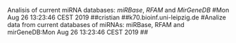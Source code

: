 Analisis of current miRNA databases: _miRBase_, _RFAM_ and _MirGeneDB_
#Mon Aug 26 13:23:46 CEST 2019 ##cristian ##k70.bioinf.uni-leipzig.de
#Analize data from current databases of miRNAs: miRBase, RFAM and mirGeneDB:Mon Aug 26 13:23:46 CEST 2019 ##
